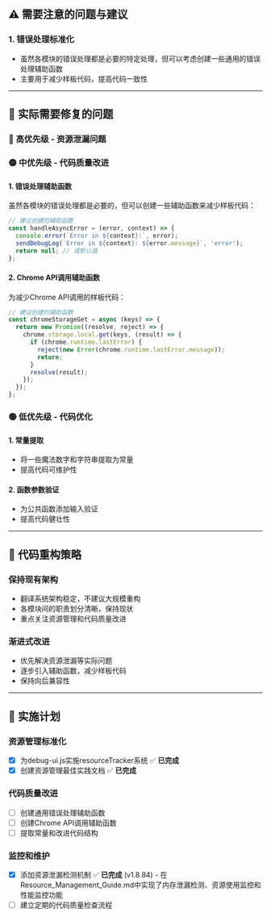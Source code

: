## ⚠️ 需要注意的问题与建议

### 1. 错误处理标准化
- 虽然各模块的错误处理都是必要的特定处理，但可以考虑创建一些通用的错误处理辅助函数
- 主要用于减少样板代码，提高代码一致性

---

## 🔧 实际需要修复的问题

### 🔴 **高优先级 - 资源泄漏问题**

### 🟡 **中优先级 - 代码质量改进**

#### 1. 错误处理辅助函数
虽然各模块的错误处理都是必要的，但可以创建一些辅助函数来减少样板代码：
```javascript
// 建议创建的辅助函数
const handleAsyncError = (error, context) => {
  console.error(`Error in ${context}:`, error);
  sendDebugLog(`Error in ${context}: ${error.message}`, 'error');
  return null; // 或默认值
};
```

#### 2. Chrome API调用辅助函数
为减少Chrome API调用的样板代码：
```javascript
// 建议创建的辅助函数
const chromeStorageGet = async (keys) => {
  return new Promise((resolve, reject) => {
    chrome.storage.local.get(keys, (result) => {
      if (chrome.runtime.lastError) {
        reject(new Error(chrome.runtime.lastError.message));
        return;
      }
      resolve(result);
    });
  });
};
```

### 🟢 **低优先级 - 代码优化**

#### 1. 常量提取
- 将一些魔法数字和字符串提取为常量
- 提高代码可维护性

#### 2. 函数参数验证
- 为公共函数添加输入验证
- 提高代码健壮性

---

## 🎯 代码重构策略

### **保持现有架构**
- 翻译系统架构稳定，不建议大规模重构
- 各模块间的职责划分清晰，保持现状
- 重点关注资源管理和代码质量改进

### **渐进式改进**
- 优先解决资源泄漏等实际问题
- 逐步引入辅助函数，减少样板代码
- 保持向后兼容性

---

## 📝 实施计划

### 资源管理标准化
- [x] 为debug-ui.js实施resourceTracker系统 ✅ **已完成**
- [x] 创建资源管理最佳实践文档 ✅ **已完成**

### 代码质量改进
- [ ] 创建通用错误处理辅助函数
- [ ] 创建Chrome API调用辅助函数
- [ ] 提取常量和改进代码结构

### 监控和维护
- [x] 添加资源泄漏检测机制 ✅ **已完成** (v1.8.84) - 在Resource_Management_Guide.md中实现了内存泄漏检测、资源使用监控和性能监控功能
- [ ] 建立定期的代码质量检查流程

